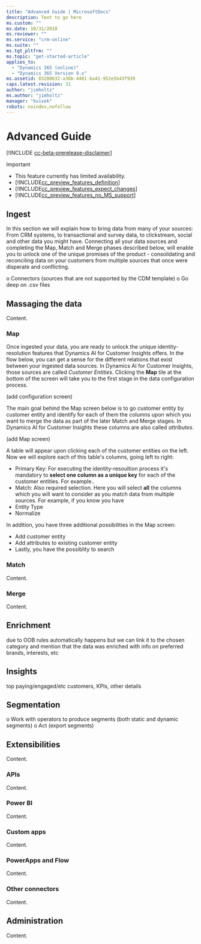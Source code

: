 ```yaml
---
title: "Advanced Guide | MicrosoftDocs"
description: Text to go here
ms.custom: ""
ms.date: 10/31/2018
ms.reviewer: ""
ms.service: "crm-online"
ms.suite: ""
ms.tgt_pltfrm: ""
ms.topic: "get-started-article"
applies_to: 
  - "Dynamics 365 (online)"
  - "Dynamics 365 Version 9.x"
ms.assetid: 83200632-a36b-4401-ba41-952e5b43f939
caps.latest.revision: 31
author: "jimholtz"
ms.author: "jimholtz"
manager: "kvivek"
robots: noindex,nofollow
---
```

# Advanced Guide

[!INCLUDE [cc-beta-prerelease-disclaimer](../includes/cc-beta-prerelease-disclaimer.md)]

> [!IMPORTANT]
> - This feature currently has limited availability.
> - [!INCLUDE[cc_preview_features_definition](../includes/cc-preview-features-definition.md)]  
> - [!INCLUDE[cc_preview_features_expect_changes](../includes/cc-preview-features-expect-changes.md)]  
> - [!INCLUDE[cc_preview_features_no_MS_support](../includes/cc-preview-features-no-ms-support.md)]  

## Ingest
In this section we will explain how to bring data from many of your sources: From CRM systems, to transactional and survey data, to clickstream, social and other data you might have. Connecting all your data sources and completing the Map, Match and Merge phases described below, will enable you to unlock one of the unique promises of the product - consolidating and reconciling data on your customers from multiple sources that once were disperate and conflicting. 

o	Connectors (sources that are not supported by the CDM template)
o	Go deep on .csv files



## Massaging the data
Content.

### Map
Once ingested your data, you are ready to unlock the unique identity-resolution features that Dynamics AI for Customer Insights offers.
In the flow below, you can get a sense for the different relations that exist between your ingested data sources. In Dynamics AI for Customer Insights, those sources are called *Customer Entities*. Clicking the **Map** tile at the bottom of the screen will take you to the first stage in the data configuration process.

(add configuration screen)

The main goal behind the Map screen below is to go customer entity by customer entity and identify for each of them the columns upon which you want to merge the data as part of the later Match and Merge stages. In Dynamics AI for Customer Insights these columns are also called *attributes*. 

(add Map screen)

A table will appear upon clicking each of the customer entities on the left. Now we will explore each of this table's columns, going left to right:
- Primary Key: For executing the identity-resoultion process it's mandatory to **select one column as a unique key** for each of the customer entities. For example..
- Match: Also required selection. Here you will select **all** the columns which you will want to consider as you match data from multiple sources. For example, if you know you have 
- Entity Type
- Normalize

In addition, you have three additional possibilities in the Map screen:
- Add customer entity
- Add attributes to existing customer entity
- Lastly, you have the possiblity to search


### Match
Content.

### Merge
Content.

## Enrichment
due to OOB rules automatically happens but we can link it to the chosen category and mention that the data was enriched with info on preferred brands, interests, etc

## Insights
top paying/engaged/etc customers, KPIs, other details

## Segmentation
o	Work with operators to produce segments (both static and dynamic segments)
o	Act (export segments)

## Extensibilities
Content.

### APIs
Content.

### Power BI
Content.

### Custom apps
Content.

### PowerApps and Flow
Content.

### Other connectors
Content.

## Administration
Content.
